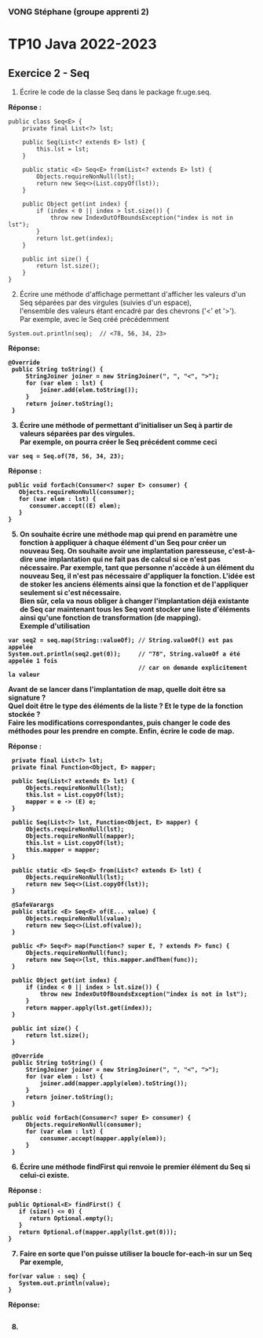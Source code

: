 ### VONG Stéphane (groupe apprenti 2)
# TP10 Java 2022-2023
## Exercice 2 - Seq

1. Écrire le code de la classe Seq dans le package fr.uge.seq.

<b>Réponse :</b>
```
public class Seq<E> {
    private final List<?> lst;

    public Seq(List<? extends E> lst) {
        this.lst = lst;
    }

    public static <E> Seq<E> from(List<? extends E> lst) {
        Objects.requireNonNull(lst);
        return new Seq<>(List.copyOf(lst));
    }

    public Object get(int index) {
        if (index < 0 || index > lst.size()) {
            throw new IndexOutOfBoundsException("index is not in lst");
        }
        return lst.get(index);
    }

    public int size() {
        return lst.size();
    }
}
```

2. Écrire une méthode d'affichage permettant d'afficher les valeurs d'un Seq séparées par des virgules (suivies d'un espace), <br>l'ensemble des valeurs étant encadré par des chevrons ('<' et '>').
   <br>Par exemple, avec le Seq créé précédemment
```
System.out.println(seq);  // <78, 56, 34, 23>
```

<b>Réponse: </br>
```
@Override
 public String toString() {
     StringJoiner joiner = new StringJoiner(", ", "<", ">");
     for (var elem : lst) {
         joiner.add(elem.toString());
     }
     return joiner.toString();
 }
```

3. Écrire une méthode of permettant d'initialiser un Seq à partir de valeurs séparées par des virgules.
   <br>Par exemple, on pourra créer le Seq précédent comme ceci
```
var seq = Seq.of(78, 56, 34, 23);
```

<b>Réponse :</b>
```
public void forEach(Consumer<? super E> consumer) {
   Objects.requireNonNull(consumer);
   for (var elem : lst) {
      consumer.accept((E) elem);
   }
}
```

5. On souhaite écrire une méthode map qui prend en paramètre une fonction à appliquer à chaque élément d'un Seq pour créer un nouveau Seq. On souhaite avoir une implantation paresseuse, c'est-à-dire une implantation qui ne fait pas de calcul si ce n'est pas nécessaire. Par exemple, tant que personne n'accède à un élément du nouveau Seq, il n'est pas nécessaire d'appliquer la fonction. L'idée est de stoker les anciens éléments ainsi que la fonction et de l'appliquer seulement si c'est nécessaire.
   <br>Bien sûr, cela va nous obliger à changer l'implantation déjà existante de Seq car maintenant tous les Seq vont stocker une liste d'éléments ainsi qu'une fonction de transformation (de mapping).
   <br>Exemple d'utilisation 
```
var seq2 = seq.map(String::valueOf); // String.valueOf() est pas appelée
System.out.println(seq2.get(0));     // "78", String.valueOf a été appelée 1 fois
                                     // car on demande explicitement la valeur
```
Avant de se lancer dans l'implantation de map, quelle doit être sa signature ?
<br>Quel doit être le type des éléments de la liste ? Et le type de la fonction stockée ?
<br>Faire les modifications correspondantes, puis changer le code des méthodes pour les prendre en compte. Enfin, écrire le code de map. 

<b>Réponse :</b>
```
 private final List<?> lst;
 private final Function<Object, E> mapper;

 public Seq(List<? extends E> lst) {
     Objects.requireNonNull(lst);
     this.lst = List.copyOf(lst);
     mapper = e -> (E) e;
 }

 public Seq(List<?> lst, Function<Object, E> mapper) {
     Objects.requireNonNull(lst);
     Objects.requireNonNull(mapper);
     this.lst = List.copyOf(lst);
     this.mapper = mapper;
 }

 public static <E> Seq<E> from(List<? extends E> lst) {
     Objects.requireNonNull(lst);
     return new Seq<>(List.copyOf(lst));
 }

 @SafeVarargs
 public static <E> Seq<E> of(E... value) {
     Objects.requireNonNull(value);
     return new Seq<>(List.of(value));
 }

 public <F> Seq<F> map(Function<? super E, ? extends F> func) {
     Objects.requireNonNull(func);
     return new Seq<>(lst, this.mapper.andThen(func));
 }

 public Object get(int index) {
     if (index < 0 || index > lst.size()) {
         throw new IndexOutOfBoundsException("index is not in lst");
     }
     return mapper.apply(lst.get(index));
 }

 public int size() {
     return lst.size();
 }

 @Override
 public String toString() {
     StringJoiner joiner = new StringJoiner(", ", "<", ">");
     for (var elem : lst) {
         joiner.add(mapper.apply(elem).toString());
     }
     return joiner.toString();
 }

 public void forEach(Consumer<? super E> consumer) {
     Objects.requireNonNull(consumer);
     for (var elem : lst) {
         consumer.accept(mapper.apply(elem));
     }
 }
```

6. Écrire une méthode findFirst qui renvoie le premier élément du Seq si celui-ci existe.

<b>Réponse :</b>
```
public Optional<E> findFirst() {
   if (size() <= 0) {
      return Optional.empty();
   }
   return Optional.of(mapper.apply(lst.get(0)));
}
```

7. Faire en sorte que l'on puisse utiliser la boucle for-each-in sur un Seq
   Par exemple,
```
for(var value : seq) {
   System.out.println(value);
}
```

<b>Réponse: </b>
```

```

8. 
